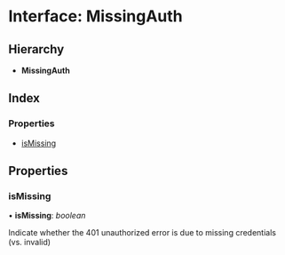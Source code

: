 
# Interface: MissingAuth

## Hierarchy

* **MissingAuth**

## Index

### Properties

* [isMissing](boom.unauthorized.missingauth.md#ismissing)

## Properties

###  isMissing

• **isMissing**: *boolean*

Indicate whether the 401 unauthorized error is due to missing credentials (vs. invalid)
